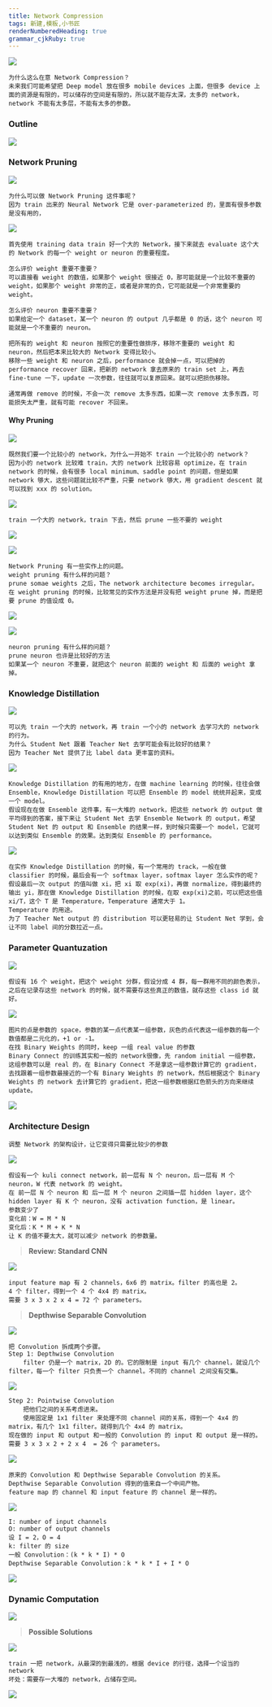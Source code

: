 ```yaml
---
title: Network Compression
tags: 新建,模板,小书匠
renderNumberedHeading: true
grammar_cjkRuby: true
---
```



![](./images/1581857882538.png)
```
为什么这么在意 Network Compression？
未来我们可能希望把 Deep model 放在很多 mobile devices 上面，但很多 device 上面的资源是有限的，可以储存的空间是有限的，所以就不能存太深，太多的 network，network 不能有太多层，不能有太多的参数。
```

### Outline

![](./images/1581857731400.png)

### Network Pruning

![](./images/1581857800973.png)
```
为什么可以做 Network Pruning 这件事呢？
因为 train 出来的 Neural Network 它是 over-parameterized 的，里面有很多参数是没有用的，
```
![](./images/1581857852759.png)
```
首先使用 training data train 好一个大的 Network，接下来就去 evaluate 这个大的 Network 的每一个 weight or neuron 的重要程度。

怎么评价 weight 重要不重要？
可以直接看 weight 的数值，如果那个 weight 很接近 0，那可能就是一个比较不重要的 weight，如果那个 weight 非常的正，或者是非常的负，它可能就是一个非常重要的 weight。

怎么评价 neuron 重要不重要？
如果给定一个 dataset，某一个 neuron 的 output 几乎都是 0 的话，这个 neuron 可能就是一个不重要的 neuron。

把所有的 weight 和 neuron 按照它的重要性做排序，移除不重要的 weight 和 neuron，然后把本来比较大的 Network 变得比较小。
移除一些 weight 和 neuron 之后，performance 就会掉一点，可以把掉的 performance recover 回来，把新的 network 拿去原来的 train set 上，再去 fine-tune 一下，update 一次参数，往往就可以复原回来。就可以把损伤移除。

通常再做 remove 的时候，不会一次 remove 太多东西，如果一次 remove 太多东西，可能损失太严重，就有可能 recover 不回来。
```

#### Why Pruning

![](./images/1581859561472.png)
```
既然我们要一个比较小的 network，为什么一开始不 train 一个比较小的 network？
因为小的 network 比较难 train，大的 network 比较容易 optimize，在 train network 的时候，会有很多 local minimum、saddle point 的问题，但是如果 network 够大，这些问题就比较不严重，只要 network 够大，用 gradient descent 就可以找到 xxx 的 solution。
```
![](./images/1581859617073.png)
```
train 一个大的 network，train 下去，然后 prune 一些不要的 weight

```
![](./images/1581859646828.png)

![](./images/1581859675959.png)
```
Network Pruning 有一些实作上的问题。
weight pruning 有什么样的问题？
prune somae weights 之后，The network architecture becomes irregular。
在 weight pruning 的时候，比较常见的实作方法是并没有把 weight prune 掉，而是把要 prune 的值设成 0。
```
![](./images/1581859711862.png)


![](./images/1581859735385.png)
```
neuron pruning 有什么样的问题？
prune neuron 也许是比较好的方法
如果某一个 neuron 不重要，就把这个 neuron 前面的 weight 和 后面的 weight 拿掉。
```

### Knowledge Distillation

![](./images/1581861641728.png)
```
可以先 train 一个大的 network，再 train 一个小的 network 去学习大的 network 的行为。
为什么 Student Net 跟着 Teacher Net 去学可能会有比较好的结果？
因为 Teacher Net 提供了比 label data 更丰富的资料。
```
![](./images/1581861845513.png)
```
Knowledge Distillation 的有用的地方，在做 machine learning 的时候，往往会做 Ensemble，Knowledge Distillation 可以把 Ensemble 的 model 统统并起来，变成一个 model。
假设现在在做 Ensemble 这件事，有一大堆的 network，把这些 network 的 output 做平均得到的答案，接下来让 Student Net 去学 Ensemble Network 的 output，希望 Student Net 的 output 和 Ensemble 的结果一样，到时候只需要一个 model，它就可以达到类似 Ensemble 的效果。达到类似 Ensemble 的 performance。
```
![](./images/1581862166652.png)
```
在实作 Knowledge Distillation 的时候，有一个常用的 track，一般在做 classifier 的时候，最后会有一个 softmax layer，softmax layer 怎么实作的呢？
假设最后一次 output 的值叫做 xi，把 xi 取 exp(xi)，再做 normalize，得到最终的输出 yi，那在做 Knowledge Distillation 的时候，在取 exp(xi)之前，可以把这些值 xi/T，这个 T 是 Temperature，Temperature 通常大于 1。
Temperature 的用途。
为了 Teacher Net output 的 distribution 可以更轻易的让 Student Net 学到，会让不同 label 间的分数拉近一点。
```

### Parameter Quantuzation

![](./images/1581862878905.png)
```
假设有 16 个 weight，把这个 weight 分群，假设分成 4 群，每一群用不同的颜色表示，之后在记录存这些 network 的时候，就不需要存这些真正的数值，就存这些 class id 就好。
```
![](./images/1581862918262.png)
```
图片的点是参数的 space，参数的某一点代表某一组参数，灰色的点代表这一组参数的每一个数值都是二元化的，+1 or -1。
在找 Binary Weights 的同时，keep 一组 real value 的参数
Binary Connect 的训练其实和一般的 network很像，先 random initial 一组参数，这组参数可以是 real 的，在 Binary Connect 不是拿这一组参数计算它的 gradient，去找跟着一组参数最接近的一个有 Binary Weights 的 network，然后根据这个 Binary Weights 的 network 去计算它的 gradient，把这一组参数根据红色箭头的方向来继续 update。
```
![](./images/1581862947928.png)

### Architecture Design

```
调整 Network 的架构设计，让它变得只需要比较少的参数
```
![](./images/1581864267621.png)
```
假设有一个 kuli connect network，前一层有 N 个 neuron，后一层有 M 个 neuron，W 代表 network 的 weight。
在 前一层 N 个 neuron 和 后一层 M 个 neuron 之间插一层 hidden layer，这个 hidden layer 有 K 个 neuron，没有 activation function，是 linear。
参数变少了
变化前：W = M * N
变化后：K * M + K * N
让 K 的值不要太大，就可以减少 network 的参数量。
```
>**Review: Standard CNN**

![](./images/1581864301465.png)
```
input feature map 有 2 channels，6x6 的 matrix。filter 的高也是 2。
4 个 filter，得到一个 4 个 4x4 的 matrix。
需要 3 x 3 x 2 x 4 = 72 个 parameters。
```
>**Depthwise Separable Convolution**

![](./images/1581864339860.png)
```
把 Convolution 拆成两个步骤。
Step 1: Depthwise Convolution
	filter 仍是一个 matrix，2D 的。它的限制是 input 有几个 channel，就设几个 filter，每一个 filter 只负责一个 channel。不同的 channel 之间没有交集。
```
![](./images/1581864394436.png)
```
Step 2: Pointwise Convolution
	把他们之间的关系考虑进来。
	使用固定是 1x1 filter 来处理不同 channel 间的关系，得到一个 4x4 的 matrix，有几个 1x1 filter。就得到几个 4x4 的 matrix。
现在做的 input 和 output 和一般的 Convolution 的 input 和 output 是一样的。
需要 3 x 3 x 2 + 2 x 4  = 26 个 parameters。
```
![](./images/1581864469969.png)
```
原来的 Convolution 和 Depthwise Separable Convolution 的关系。
Depthwise Separable Convolution 得到的值来自一个中间产物。
feature map 的 channel 和 input feature 的 channel 是一样的。
```
![](./images/1581864501961.png)
```
I: number of input channels
O: number of output channels
设 I = 2，O = 4
k: filter 的 size
一般 Convolution：(k * k * I) * O
Depthwise Separable Convolution：k * k * I + I * O
```
![](./images/1581864530389.png)

### Dynamic Computation

![](./images/1581864553245.png)

>**Possible Solutions**

![](./images/1581864598157.png)
```
train 一把 network，从最深的到最浅的，根据 device 的行径，选择一个设当的 network
坏处：需要存一大堆的 network，占储存空间。
```
![](./images/1581864621872.png)

